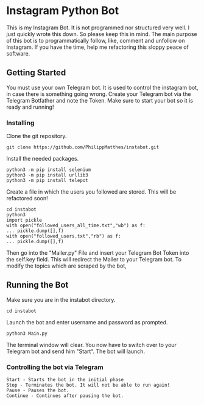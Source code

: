 # Instagram Python Bot

This is my Instagram Bot. It is not programmed nor structured very well. I just quickly wrote this down. So please keep this in mind. The main purpose of this bot is to programmatically follow, like, comment and unfollow on Instagram. If you have the time, help me refactoring this sloppy peace of software.

## Getting Started

You must use your own Telegram bot. It is used to control the instagram bot, in case there is something going wrong. Create your Telegram bot via the Telegram Botfather and note the Token. Make sure to start your bot so it is ready and running!

### Installing

Clone the git repository. 
```
git clone https://github.com/PhilippMatthes/instabot.git
```

Install the needed packages.
```
python3 -m pip install selenium
python3 -m pip install urllib3
python3 -m pip install telepot
```

Create a file in which the users you followed are stored. This will be refactored soon!
```
cd instabot
python3
import pickle
with open("followed_users_all_time.txt","wb") as f:
... pickle.dump([],f)
with open("followed_users.txt","rb") as f:
... pickle.dump([],f)
```

Then go into the "Mailer.py" File and insert your Telegram Bot Token into the self.key field. This will redirect the Mailer to your Telegram bot.
To modify the topics which are scraped by the bot, 

## Running the Bot

Make sure you are in the instabot directory.
```
cd instabot
```
Launch the bot and enter username and password as prompted.
```
python3 Main.py
```
The terminal window will clear. You now have to switch over to your Telegram bot and send him "Start". The bot will launch.



### Controlling the bot via Telegram

```
Start - Starts the bot in the initial phase
Stop - Terminates the bot. It will not be able to run again!
Pause - Pauses the bot.
Continue - Continues after pausing the bot.
```
